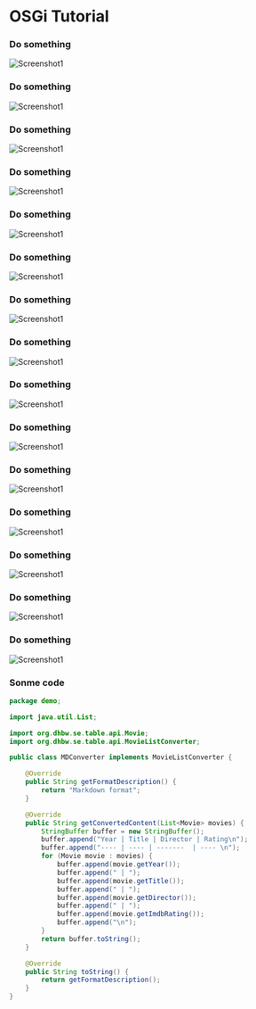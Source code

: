 # OSGi Tutorial

### Do something

![Screenshot1](s01_git_clone.PNG)

### Do something

![Screenshot1](s01_git_clone.PNG)

### Do something

![Screenshot1](s01_git_clone.PNG)

### Do something

![Screenshot1](s01_git_clone.PNG)

### Do something

![Screenshot1](s01_git_clone.PNG)

### Do something

![Screenshot1](s01_git_clone.PNG)

### Do something

![Screenshot1](s01_git_clone.PNG)

### Do something

![Screenshot1](s01_git_clone.PNG)

### Do something

![Screenshot1](s01_git_clone.PNG)

### Do something

![Screenshot1](s01_git_clone.PNG)

### Do something

![Screenshot1](s01_git_clone.PNG)

### Do something

![Screenshot1](s01_git_clone.PNG)

### Do something

![Screenshot1](s01_git_clone.PNG)

### Do something

![Screenshot1](s01_git_clone.PNG)

### Do something

![Screenshot1](s01_git_clone.PNG)







### Sonme code

```java
package demo;

import java.util.List;

import org.dhbw.se.table.api.Movie;
import org.dhbw.se.table.api.MovieListConverter;

public class MDConverter implements MovieListConverter {

	@Override
	public String getFormatDescription() {
		return "Markdown format";
	}

	@Override
	public String getConvertedContent(List<Movie> movies) {
		StringBuffer buffer = new StringBuffer();
		buffer.append("Year | Title | Director | Rating\n");
		buffer.append("---- | ---- | -------  | ---- \n");
		for (Movie movie : movies) {
			buffer.append(movie.getYear());
			buffer.append(" | ");
			buffer.append(movie.getTitle());
			buffer.append(" | ");
			buffer.append(movie.getDirector());
			buffer.append(" | ");
			buffer.append(movie.getImdbRating());
			buffer.append("\n");
		}
		return buffer.toString();
	}

	@Override
	public String toString() {
		return getFormatDescription();
	}
}



```

